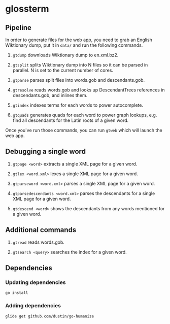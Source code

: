 # glossterm

## Pipeline

In order to generate files for the web app, you need to grab an English
Wiktionary dump, put it in `data/` and run the following commands.

1. `gtdump`    downloads Wiktionary dump to en.xml.bz2.

1. `gtsplit`   splits Wiktionary dump into N files so it can be parsed
               in parallel. N is set to the current number of cores.

1. `gtparse`   parses split files into words.gob and descendants.gob.

1. `gtresolve` reads words.gob and looks up DescendantTrees references
               in descendants.gob, and inlines them.

1. `gtindex`   indexes terms for each words to power autocomplete.

1. `gtquads`   generates quads for each word to power graph lookups,
               e.g. find all descendants for the Latin roots of a
               given word.

Once you've run those commands, you can run `gtweb` which will launch
the web app.

## Debugging a single word

1. `gtpage <word>`                 extracts a single XML page for a given
                                   word.

1. `gtlex <word.xml>`              lexes a single XML page for a given word.

1. `gtparseword <word.xml>`        parses a single XML page for a given word.

1. `gtparsedescendants <word.xml>` parses the descendants for a single
                                   XML page for a given word.

1. `gtdescend <word>`              shows the descendants from any words
                                   mentioned for a given word.

## Additional commands

1. `gtread`           reads words.gob.

1. `gtsearch <query>` searches the index for a given word.

## Dependencies

### Updating dependencies

`go install`

### Adding dependencies

`glide get github.com/dustin/go-humanize`

